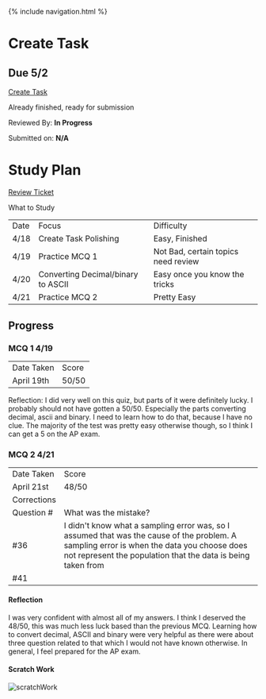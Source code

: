 {% include navigation.html %}

# Create Task #
## Due 5/2 ##

[Create Task](CreateTask.md)

Already finished, ready for submission

Reviewed By: **In Progress**

Submitted on: **N/A**

# Study Plan #

[Review Ticket]()

<table>
  <tr>What to Study</tr>
  <tr>
    <td>Date</td>
    <td>Focus</td>
    <td>Difficulty</td>
  </tr>
  <tr>
    <td>4/18</td>
    <td>Create Task Polishing</td>
    <td>Easy, Finished</td>
  </tr>
  <tr>
    <td>4/19</td>
    <td>Practice MCQ 1</td>
    <td>Not Bad, certain topics need review</td>
  </tr>
  <tr>
    <td>4/20</td>
    <td>Converting Decimal/binary to ASCII</td>
    <td>Easy once you know the tricks</td>
  </tr>
  <tr>
    <td>4/21</td>
    <td>Practice MCQ 2</td>
    <td>Pretty Easy</td>
  </tr>
</table>
  

## Progress ##

### MCQ 1 4/19 ###
<table>
  <tr>
    <td>Date Taken</td>
    <td>Score</td>
  </tr>
  <tr>
    <td>April 19th</td>
    <td>50/50</td>
  </tr>
</table>

Reflection: I did very well on this quiz, but parts of it were definitely lucky. I probably should not have gotten a 50/50. Especially the parts converting decimal, ascii and binary. I need to learn how to do that, because I have no clue. The majority of the test was pretty easy otherwise though, so I think I can get a 5 on the AP exam.
  
### MCQ 2 4/21 ###

<table>
  <tr>
    <td>Date Taken</td>
    <td>Score</td>
  </tr>
  <tr>
    <td>April 21st</td>
    <td>48/50</td>
  </tr>
  <tr>
    <td>Corrections</td>
  </tr>
  <tr>
    <td>Question #</td>
    <td>What was the mistake?</td>
  </tr>
  <tr>
    <td>#36</td>
    <td>I didn't know what a sampling error was, so I assumed that was the cause of the problem. A sampling error is when the data you choose does not represent the population that the data is being taken from</td>
  </tr>
  <tr>
    <td>#41</td>
  
</table>

#### Reflection ####

I was very confident with almost all of my answers. I think I deserved the 48/50, this was much less luck based than the previous MCQ. Learning how to convert decimal, ASCII and binary were very helpful as there were about three question related to that which I would not have known otherwise. In general, I feel prepared for the AP exam.

#### Scratch Work ####

![scratchWork](https://user-images.githubusercontent.com/89219634/164544410-38d9b3a0-9ac1-4be1-a41b-1eb62775a3a4.jpg)




  
